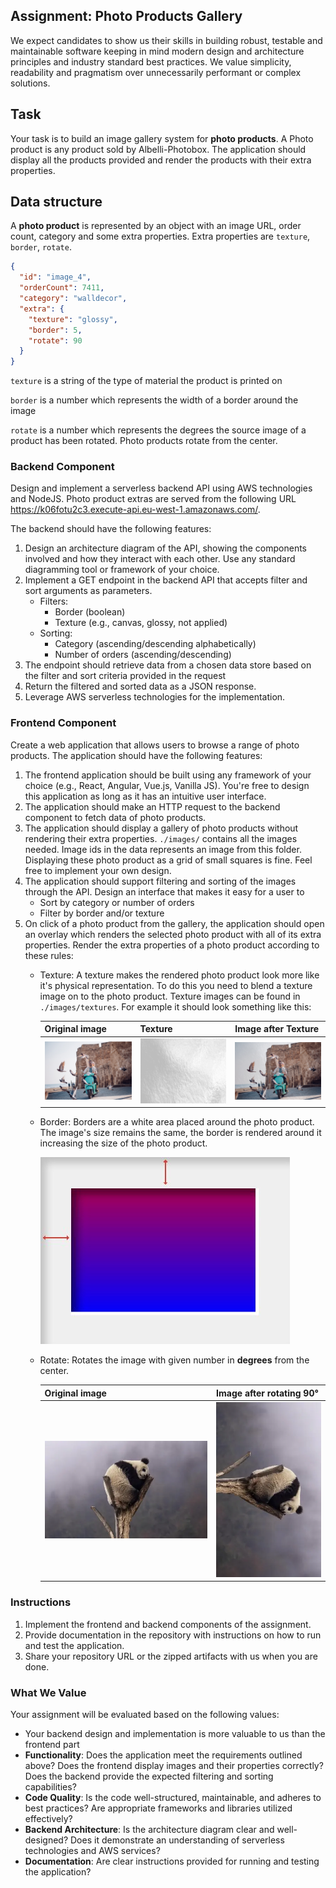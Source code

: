 ## **Assignment: Photo Products Gallery**

We expect candidates to show us their skills in building robust, testable and maintainable software keeping in mind modern design and architecture principles and industry standard best practices. We value simplicity, readability and pragmatism over unnecessarily performant or complex solutions.

## Task
Your task is to build an image gallery system for **photo products**. A Photo product is any product sold by Albelli-Photobox. The application should display all the products provided and render the products with their extra properties. 

## Data structure
A **photo product** is represented by an object with an image URL, order count, category and some extra properties. Extra properties are `texture`, `border`, `rotate`. 
```json
{
  "id": "image_4",
  "orderCount": 7411,
  "category": "walldecor",
  "extra": {
    "texture": "glossy",
    "border": 5,
    "rotate": 90
  }
}
```

`texture` is a string of the type of material the product is printed on

`border` is a number which represents the width of a border around the image

`rotate` is a number which represents the degrees the source image of a product has been rotated. Photo products rotate from the center.


### **Backend Component**

Design and implement a serverless backend API using AWS technologies and NodeJS. Photo product extras are served from the following URL https://k06fotu2c3.execute-api.eu-west-1.amazonaws.com/.

The backend should have the following features:

1. Design an architecture diagram of the API, showing the components involved and how they interact with each other. Use any standard diagramming tool or framework of your choice.
2. Implement a GET endpoint in the backend API that accepts filter and sort arguments as parameters.
   - Filters:
     - Border (boolean)
     - Texture (e.g., canvas, glossy, not applied)
   - Sorting:
     - Category (ascending/descending alphabetically)
     - Number of orders (ascending/descending)
3. The endpoint should retrieve data from a chosen data store based on the filter and sort criteria provided in the request
4. Return the filtered and sorted data as a JSON response.
5. Leverage AWS serverless technologies for the implementation.

### **Frontend Component**

Create a web application that allows users to browse a range of photo products. The application should have the following features:

1. The frontend application should be built using any framework of your choice (e.g., React, Angular, Vue.js, Vanilla JS). You're free to design this application as long as it has an intuitive user interface.
2. The application should make an HTTP request to the backend component to fetch data of photo products.
3. The application should display a gallery of photo products without rendering their extra properties. `./images/` contains all the images needed. Image ids in the data represents an image from this folder. Displaying these photo product as a grid of small squares is fine. Feel free to implement your own design.
4. The application should support filtering and sorting of the images through the API. Design an interface that makes it easy for a user to 
     - Sort by category or number of orders
     - Filter by border and/or texture
5. On click of a photo product from the gallery, the application should open an overlay which renders the selected photo product with all of its extra properties. Render the extra properties of a photo product according to these rules:
   - Texture: A texture makes the rendered photo product look more like it's physical representation. To do this you need to blend a texture image on to the photo product. Texture images can be found in `./images/textures`. For example it should look something like this:

      | Original image | Texture | Image after Texture
      |----------------|---------|--------------------
      ![](image_without_texture.png)|![](texture.png)|![](image_with_texture.png)
   - Border: Borders are a white area placed around the photo product. The image's size remains the same, the border is rendered around it increasing the size of the photo product.
  
     ![](image_white_border.jpeg)
   - Rotate: Rotates the image with given number in **degrees** from the center.


      | Original image | Image after rotating 90°
      |----------------|---------------------
      ![](./images/image_1.jpg)|![](image_1_rotated.png)

### **Instructions**

1. Implement the frontend and backend components of the assignment.
3. Provide documentation in the repository with instructions on how to run and test the application.
4. Share your repository URL or the zipped artifacts with us when you are done.

### **What We Value**

Your assignment will be evaluated based on the following values:

- Your backend design and implementation is more valuable to us than the frontend part
- **Functionality**: Does the application meet the requirements outlined above? Does the frontend display images and their properties correctly? Does the backend provide the expected filtering and sorting capabilities?
- **Code Quality**: Is the code well-structured, maintainable, and adheres to best practices? Are appropriate frameworks and libraries utilized effectively?
- **Backend Architecture**: Is the architecture diagram clear and well-designed? Does it demonstrate an understanding of serverless technologies and AWS services?
- **Documentation**: Are clear instructions provided for running and testing the application?